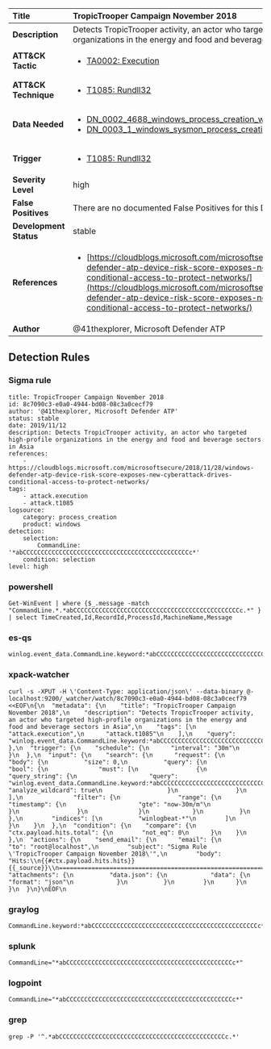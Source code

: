 | Title                    | TropicTrooper Campaign November 2018       |
|:-------------------------|:------------------|
| **Description**          | Detects TropicTrooper activity, an actor who targeted high-profile organizations in the energy and food and beverage sectors in Asia |
| **ATT&amp;CK Tactic**    |  <ul><li>[TA0002: Execution](https://attack.mitre.org/tactics/TA0002)</li></ul>  |
| **ATT&amp;CK Technique** | <ul><li>[T1085: Rundll32](https://attack.mitre.org/techniques/T1085)</li></ul>  |
| **Data Needed**          | <ul><li>[DN_0002_4688_windows_process_creation_with_commandline](../Data_Needed/DN_0002_4688_windows_process_creation_with_commandline.md)</li><li>[DN_0003_1_windows_sysmon_process_creation](../Data_Needed/DN_0003_1_windows_sysmon_process_creation.md)</li></ul>  |
| **Trigger**              | <ul><li>[T1085: Rundll32](../Triggers/T1085.md)</li></ul>  |
| **Severity Level**       | high |
| **False Positives**      |  There are no documented False Positives for this Detection Rule yet  |
| **Development Status**   | stable |
| **References**           | <ul><li>[https://cloudblogs.microsoft.com/microsoftsecure/2018/11/28/windows-defender-atp-device-risk-score-exposes-new-cyberattack-drives-conditional-access-to-protect-networks/](https://cloudblogs.microsoft.com/microsoftsecure/2018/11/28/windows-defender-atp-device-risk-score-exposes-new-cyberattack-drives-conditional-access-to-protect-networks/)</li></ul>  |
| **Author**               | @41thexplorer, Microsoft Defender ATP |


## Detection Rules

### Sigma rule

```
title: TropicTrooper Campaign November 2018
id: 8c7090c3-e0a0-4944-bd08-08c3a0cecf79
author: '@41thexplorer, Microsoft Defender ATP'
status: stable
date: 2019/11/12
description: Detects TropicTrooper activity, an actor who targeted high-profile organizations in the energy and food and beverage sectors in Asia
references:
    - https://cloudblogs.microsoft.com/microsoftsecure/2018/11/28/windows-defender-atp-device-risk-score-exposes-new-cyberattack-drives-conditional-access-to-protect-networks/
tags:
    - attack.execution
    - attack.t1085
logsource:
    category: process_creation
    product: windows
detection:
    selection:
        CommandLine: '*abCCCCCCCCCCCCCCCCCCCCCCCCCCCCCCCCCCCCCCCCCCCCCCc*'
    condition: selection
level: high

```





### powershell
    
```
Get-WinEvent | where {$_.message -match "CommandLine.*.*abCCCCCCCCCCCCCCCCCCCCCCCCCCCCCCCCCCCCCCCCCCCCCCc.*" } | select TimeCreated,Id,RecordId,ProcessId,MachineName,Message
```


### es-qs
    
```
winlog.event_data.CommandLine.keyword:*abCCCCCCCCCCCCCCCCCCCCCCCCCCCCCCCCCCCCCCCCCCCCCCc*
```


### xpack-watcher
    
```
curl -s -XPUT -H \'Content-Type: application/json\' --data-binary @- localhost:9200/_watcher/watch/8c7090c3-e0a0-4944-bd08-08c3a0cecf79 <<EOF\n{\n  "metadata": {\n    "title": "TropicTrooper Campaign November 2018",\n    "description": "Detects TropicTrooper activity, an actor who targeted high-profile organizations in the energy and food and beverage sectors in Asia",\n    "tags": [\n      "attack.execution",\n      "attack.t1085"\n    ],\n    "query": "winlog.event_data.CommandLine.keyword:*abCCCCCCCCCCCCCCCCCCCCCCCCCCCCCCCCCCCCCCCCCCCCCCc*"\n  },\n  "trigger": {\n    "schedule": {\n      "interval": "30m"\n    }\n  },\n  "input": {\n    "search": {\n      "request": {\n        "body": {\n          "size": 0,\n          "query": {\n            "bool": {\n              "must": [\n                {\n                  "query_string": {\n                    "query": "winlog.event_data.CommandLine.keyword:*abCCCCCCCCCCCCCCCCCCCCCCCCCCCCCCCCCCCCCCCCCCCCCCc*",\n                    "analyze_wildcard": true\n                  }\n                }\n              ],\n              "filter": {\n                "range": {\n                  "timestamp": {\n                    "gte": "now-30m/m"\n                  }\n                }\n              }\n            }\n          }\n        },\n        "indices": [\n          "winlogbeat-*"\n        ]\n      }\n    }\n  },\n  "condition": {\n    "compare": {\n      "ctx.payload.hits.total": {\n        "not_eq": 0\n      }\n    }\n  },\n  "actions": {\n    "send_email": {\n      "email": {\n        "to": "root@localhost",\n        "subject": "Sigma Rule \'TropicTrooper Campaign November 2018\'",\n        "body": "Hits:\\n{{#ctx.payload.hits.hits}}{{_source}}\\n================================================================================\\n{{/ctx.payload.hits.hits}}",\n        "attachments": {\n          "data.json": {\n            "data": {\n              "format": "json"\n            }\n          }\n        }\n      }\n    }\n  }\n}\nEOF\n
```


### graylog
    
```
CommandLine.keyword:*abCCCCCCCCCCCCCCCCCCCCCCCCCCCCCCCCCCCCCCCCCCCCCCc*
```


### splunk
    
```
CommandLine="*abCCCCCCCCCCCCCCCCCCCCCCCCCCCCCCCCCCCCCCCCCCCCCCc*"
```


### logpoint
    
```
CommandLine="*abCCCCCCCCCCCCCCCCCCCCCCCCCCCCCCCCCCCCCCCCCCCCCCc*"
```


### grep
    
```
grep -P '^.*abCCCCCCCCCCCCCCCCCCCCCCCCCCCCCCCCCCCCCCCCCCCCCCc.*'
```



